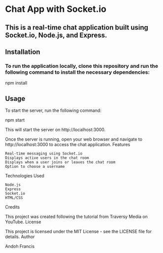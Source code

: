 # Chat App with Socket.io

## This is a real-time chat application built using Socket.io, Node.js, and Express.
## Installation

### To run the application locally, clone this repository and run the following command to install the necessary dependencies:

npm install

## Usage

To start the server, run the following command:


npm start

This will start the server on http://localhost:3000.

Once the server is running, open your web browser and navigate to http://localhost:3000 to access the chat application.
Features

    Real-time messaging using Socket.io
    Displays active users in the chat room
    Displays when a user joins or leaves the chat room
    Option to choose a username

Technologies Used

    Node.js
    Express
    Socket.io
    HTML/CSS

Credits

This project was created following the tutorial from Traversy Media on YouTube.
License

This project is licensed under the MIT License - see the LICENSE file for details.
Author

Andoh Francis